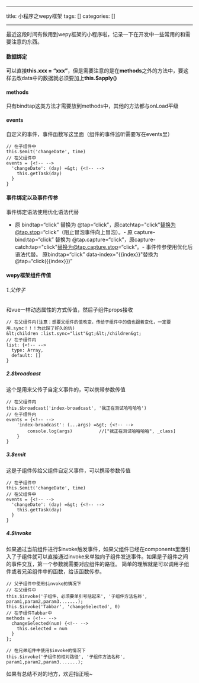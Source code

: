
--- 
title:  小程序之wepy框架 
tags: []
categories: [] 

---
最近这段时间有做用到wepy框架的小程序啦，记录一下在开发中一些常用的和需要注意的东西。

#### 数据绑定

可以直接**this.xxx = “xxx”**，但是需要注意的是在**methods**之外的方法中，要这样去改data中的数据就必须要加上**this.$apply()**

#### methods

只有bindtap这类方法才需要放到methods中，其他的方法都与onLoad平级

#### events

自定义的事件，事件函数写这里面（组件的事件监听需要写在events里）

```
// 在子组件中
this.$emit('changeDate', time)
// 在父组件中
events = {<!-- -->
  'changeDate': (day) =&gt; {<!-- -->
    this.getTask(day)
  }
}

```

#### 事件绑定以及事件传参

事件绑定语法使用优化语法代替
- 原 bindtap=“click” 替换为 @tap=“click”，原catchtap="click"替换为@tap.stop=“click”（阻止冒泡事件向上冒泡）。- 原 capture-bind:tap=“click” 替换为 @tap.capture=“click”，原capture-catch:tap="click"替换为@tap.capture.stop=“click”。- 事件传参使用优化后语法代替。 原bindtap=“click” data-index="{<!-- -->{index}}"替换为@tap=“click({<!-- -->{index}})”
#### wepy框架组件传值

###### 1.父传子

和vue一样动态属性的方式传值，然后子组件props接收

```
// 在父组件内(注意：想要父组件的值改变，传给子组件中的值也跟着变化，一定要用.sync！！！为此踩了好久的坑)
&lt;children :list.sync="list"&gt;&lt;/children&gt;
// 在子组件内
list: {<!-- -->
  type: Array,
  default: []
}

```

##### 2.$broadcast

这个是用来父传子自定义事件的，可以携带参数传值

```
// 在父组件内
this.$broadcast('index-broadcast', '我正在测试哈哈哈哈')
// 在子组件内
events = {<!-- -->
	'index-broadcast': (...args) =&gt; {<!-- -->
		console.log(args)          //["我正在测试哈哈哈哈", _class]
	}
}

```

##### 3.$emit

这是子组件传给父组件自定义事件，可以携带参数传值

```
// 在子组件中
this.$emit('changeDate', time)
// 在父组件中
events = {<!-- -->
  'changeDate': (day) =&gt; {<!-- -->
    this.getTask(day)
  }
}

```

##### 4.$invoke

如果通过当前组件进行$invoke触发事件，如果父组件已经在components里面引入了子组件就可以直接通过invoke来单独向子组件发送事件。如果是子组件之间的事件交互，第一个参数就需要对应组件的路径。 简单的理解就是可以调用子组件或者兄弟组件中的函数，给该函数传参。

```
// 父子组件中使用$invoke的情况下
// 在父组件中
this.$invoke('子组件，必须要单引号括起来', '子组件方法名称',  param1,param2,param3.......);
this.$invoke('Tabbar', 'changeSelected', 0)
// 在子组件Tabbar中
methods = {<!-- -->
  changeSelected(num) {<!-- -->
    this.selected = num
  }
};

// 在兄弟组件中使用$invoke的情况下
this.$invoke('子组件的相对路径', '子组件方法名称', param1,param2,param3.......);

```

如果有总结不对的地方，欢迎指正哦~
